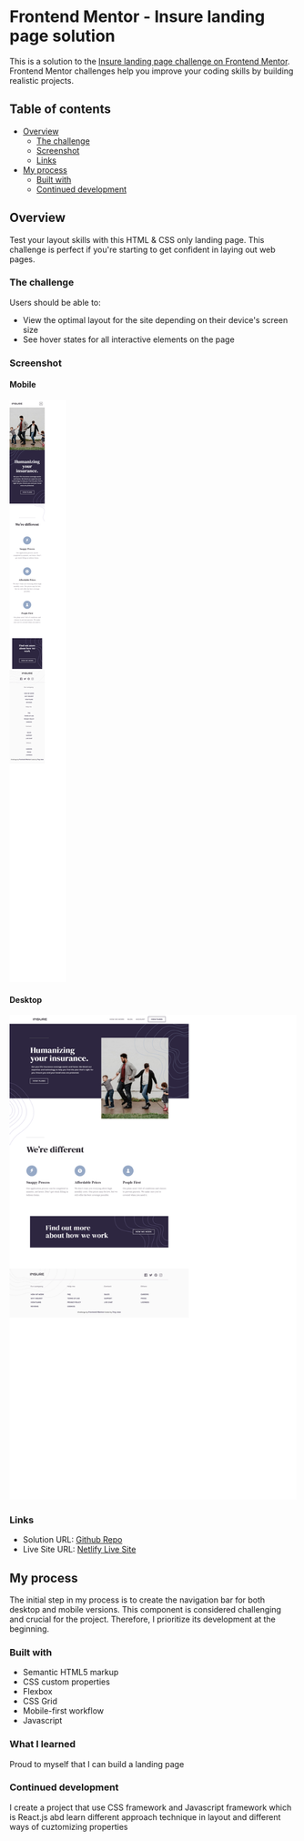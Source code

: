 # Frontend Mentor - Insure landing page solution

This is a solution to the [Insure landing page challenge on Frontend Mentor](https://www.frontendmentor.io/challenges/insure-landing-page-uTU68JV8). Frontend Mentor challenges help you improve your coding skills by building realistic projects. 

## Table of contents

- [Overview](#overview)
  - [The challenge](#the-challenge)
  - [Screenshot](#screenshot)
  - [Links](#links)
- [My process](#my-process)
  - [Built with](#built-with)
  - [Continued development](#continued-development)

## Overview

Test your layout skills with this HTML & CSS only landing page. This challenge is perfect if you're starting to get confident in laying out web pages.

### The challenge

Users should be able to:

- View the optimal layout for the site depending on their device's screen size
- See hover states for all interactive elements on the page

### Screenshot

#### Mobile

![](./images/screenshot_mobile.png)

#### Desktop

![](./images/screenshot_desktop.png)


### Links

- Solution URL: [Github Repo](https://github.com/troyjosedev/frontendmentor_challenge/tree/main/insure-landing-page-master)
- Live Site URL: [Netlify Live Site](https://insure-landing-page-troy.netlify.app/)

## My process
  
The initial step in my process is to create the navigation bar for both desktop and mobile versions. This component is considered challenging and crucial for the project. Therefore, I prioritize its development at the beginning.

### Built with

- Semantic HTML5 markup
- CSS custom properties
- Flexbox
- CSS Grid
- Mobile-first workflow
- Javascript

### What I learned

Proud to myself that I can build a landing page 

### Continued development

I create a project that use CSS framework and Javascript framework which is React.js abd learn different approach technique in layout and different ways of cuztomizing properties

